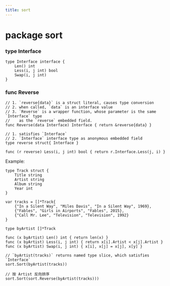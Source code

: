 ```yaml
---
title: sort
---
```


package sort
===========

### type Interface

    type Interface interface {
        Len() int
        Less(i, j int) bool
        Swap(i, j int)
    }

### func Reverse

    // 1. `reverse{data}` is a struct literal, causes type conversion
    // 2. when called, `data` is an interface value
    // 3. `Reverse` is a wrapper function, whose parameter is the same `Interface` type
    //    as the `reverse` embedded field.
    func Reverse(data Interface) Interface { return &reverse{data} }

    // 1. satisfies `Interface`
    // 2. `Interface` interface type as anonymous embedded field
    type reverse struct{ Interface }

    func (r reverse) Less(i, j int) bool { return r.Interface.Less(j, i) }

Example:

    type Track struct {
        Title string
        Artist string
        Album string
        Year int
    }

    var tracks = []*Track{
        {"In a Silent Way", "Miles Davis", "In a Silent Way", 1969},
        {"Fables", "Girls in Airports", "Fables", 2015},
        {"Call Mr. Lee", "Television", "Television", 1992}
    }

    type byArtist []*Track

    func (x byArtist) Len() int { return len(x) }
    func (x byArtist) Less(i, j int) { return x[i].Artist < x[j].Artist }
    func (x byArtist) Swap(i, j int) { x[i], x[j] = x[j], x[y] }

    // `byArtist(tracks)` returns named type slice, which satisfies `Interface`
    sort.Sort(byArtist(tracks))

    // 按 Artist 反向排序
    sort.Sort(sort.Reverse(byArtist(tracks)))

    
